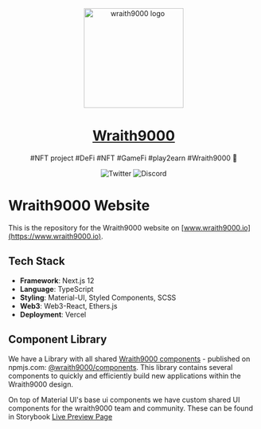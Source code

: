 <div align="center">
  <a href="https://wraith9000.io">
    <img
      src="https://raw.githubusercontent.com/wraith9000/nft-ui-components/main/public/assets/logo192.png"
      alt="wraith9000 logo"
      width="200"
    />
  </a>
</div>

<h1 align="center"><a href="https://wraith9000.io">Wraith9000</a></h1>

<p align="center">#NFT project #DeFi #NFT #GameFi #play2earn #Wraith9000 🤖</p>

<div align="center">
  <a href="https://twitter.com/wraith9000" style="text-decoration:none;"><img src="https://img.shields.io/twitter/url?url=https%3A%2F%2Ftwitter.com%2Fwraith9000" alt="Twitter"></a>
  <a href="https://t.co/BLwSLmwoJt" style="text-decoration:none;"><img src="https://img.shields.io/discord/949687840504160267?label=Discord&logo=discord" alt="Discord"></a>
</div>

# Wraith9000 Website

This is the repository for the Wraith9000 website on [www.wraith9000.io](https://www.wraith9000.io).

## Tech Stack

- **Framework**: Next.js 12
- **Language**: TypeScript
- **Styling**: Material-UI, Styled Components, SCSS
- **Web3**: Web3-React, Ethers.js
- **Deployment**: Vercel

## Component Library

We have a Library with all shared [Wraith9000 components](https://github.com/wraith9000/nft-ui-components) - published on npmjs.com: [@wraith9000/components](https://www.npmjs.com/package/@wraith9000/components). This library contains several components to quickly and efficiently build new applications within the Wraith9000 design.

On top of Material UI's base ui components we have custom shared UI components for the wraith9000 team and community. These can be found in Storybook [Live Preview Page](https://wraith9000.github.io/nft-ui-components/?path=/story/example-introduction--page)
